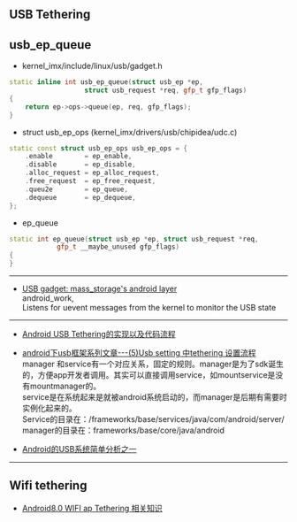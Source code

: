 ## USB Tethering





## usb_ep_queue
* kernel_imx/include/linux/usb/gadget.h
```cpp
static inline int usb_ep_queue(struct usb_ep *ep,
                   struct usb_request *req, gfp_t gfp_flags)
{
    return ep->ops->queue(ep, req, gfp_flags);
}
```
* struct usb_ep_ops (kernel_imx/drivers/usb/chipidea/udc.c)
```cpp
static const struct usb_ep_ops usb_ep_ops = {
    .enable        = ep_enable,
    .disable       = ep_disable,
    .alloc_request = ep_alloc_request,
    .free_request  = ep_free_request,
    .queu2e        = ep_queue,
    .dequeue       = ep_dequeue,
};
```
* ep_queue
```cpp
static int ep_queue(struct usb_ep *ep, struct usb_request *req,
            gfp_t __maybe_unused gfp_flags)
{
}
```

--------------------------------------------------------------

* [USB gadget: mass_storage's android layer](http://www.dayexie.com/detail1824395.html)   
android_work,     
Listens for uevent messages from the kernel to monitor the USB state




--------------------------------------------------------------

* [Android USB Tethering的实现以及代码流程](https://blog.csdn.net/seuduck/article/details/11178859)

* [android下usb框架系列文章---(5)Usb setting 中tethering 设置流程](https://blog.csdn.net/u011279649/article/details/17420355)  
manager 和service有一个对应关系，固定的规则。manager是为了sdk诞生的，方便app开发者调用。其实可以直接调用service，如mountservice是没有mountmanager的。   
service是在系统起来是就被android系统启动的，而manager是后期有需要时实例化起来的。   
Service的目录在：/frameworks/base/services/java/com/android/server/   
manager的目录在：frameworks/base/core/java/android   


* [Android的USB系统简单分析之一](https://www.jianshu.com/p/b267c5cedfa9)




--------------------------------------------------------------
## Wifi tethering

* [Android8.0 WIFI ap Tethering 相关知识](https://blog.csdn.net/Aaron121314/article/details/78538852)



